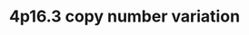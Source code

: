 ---
annotations:
- id: PW:0000013
  parent: disease pathway
  type: Pathway Ontology
  value: disease pathway
authors:
- Ewoud
- Fehrhart
description: The Wolf-Hirschhorn syndrome is a rare genetic disorder caused by a microdeletion
  in the chromosomal region 4p16.3. Typical symptoms are a distinct facial morphology,
  intellectual disability, psychiatric disorders, seizures, and heart defects. The
  chromosomal position chr4:1,552,030-2,091,303 (GCRh37) was taken from Kirov et al.
  2014 and literature cited there (10.1016/j.biopsych.2013.07.022).
last-edited: 2023-07-28
organisms:
- Homo sapiens
redirect_from:
- /index.php/Pathway:WP5365
- /instance/WP5365
- /instance/WP5365_r127068
revision: r127068
schema-jsonld:
- '@context': https://schema.org/
  '@id': https://wikipathways.github.io/pathways/WP5365.html
  '@type': Dataset
  creator:
    '@type': Organization
    name: WikiPathways
  description: The Wolf-Hirschhorn syndrome is a rare genetic disorder caused by a
    microdeletion in the chromosomal region 4p16.3. Typical symptoms are a distinct
    facial morphology, intellectual disability, psychiatric disorders, seizures, and
    heart defects. The chromosomal position chr4:1,552,030-2,091,303 (GCRh37) was
    taken from Kirov et al. 2014 and literature cited there (10.1016/j.biopsych.2013.07.022).
  keywords:
  - Acetyl-CoA
  - BCS1L
  - C4orf48
  - CBL
  - CKAP5
  - CLTCL1
  - Ca2+
  - Core histone H2A/H2B/H3/H4
  - ERI1
  - FAM53A
  - FGF2
  - FGFR3
  - FRS2
  - GAB1
  - GRB2
  - H3F3A
  - Inositol 1,4,5-trisphosphate
  - K+
  - L-aspartate
  - LETM1
  - Linker histone H1 and H5 family
  - MAPK1
  - MAPK3
  - MIR943
  - Methamphetamine
  - N-acetyl-L-aspartate
  - NAT8L
  - NELFA
  - NELFB
  - NELFCD
  - NELFE
  - NSD2
  - PIK3R1
  - PLCG1
  - POLN
  - SCARNA22
  - SLBP
  - SOS1
  - TACC3
  - TMEM129
  - UBE2J2
  - proton
  license: CC0
  name: 4p16.3 copy number variation
seo: CreativeWork
title: 4p16.3 copy number variation
wpid: WP5365
---